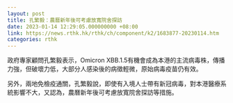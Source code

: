 ```yaml
---
layout: post
title: 孔繁毅：農曆新年後可考慮放寬院舍探訪
date: 2023-01-14 12:29:05.000000000 +08:00
link: https://news.rthk.hk/rthk/ch/component/k2/1683877-20230114.htm
categories: rthk
---
```


政府專家顧問孔繁毅表示，Omicron XBB.1.5有機會成為本港的主流病毒株，傳播力強，但破壞力低，大部分人感染後的病徵輕微，原始病毒疫苗仍有效。

另外，兩地免檢疫通關，孔繁毅說，即使有入境人士帶有新冠病毒，對本港醫療系統影響不大，又認為，農曆新年後可考慮放寬院舍探訪等措施。
